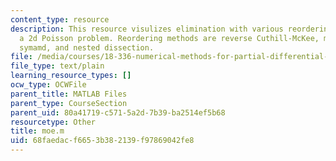 ```yaml
---
content_type: resource
description: This resource visulizes elimination with various reordering methods for
  a 2d Poisson problem. Reordering methods are reverse Cuthill-McKee, minimum degree,
  symamd, and nested dissection.
file: /media/courses/18-336-numerical-methods-for-partial-differential-equations-spring-2009/68faedacf6653b382139f97869042fe8_moe.m
file_type: text/plain
learning_resource_types: []
ocw_type: OCWFile
parent_title: MATLAB Files
parent_type: CourseSection
parent_uid: 80a41719-c571-5a2d-7b39-ba2514ef5b68
resourcetype: Other
title: moe.m
uid: 68faedac-f665-3b38-2139-f97869042fe8
---
```

